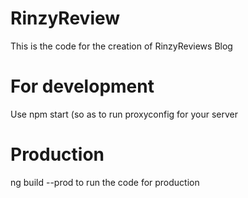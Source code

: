 # RinzyReview

This is the code for the creation of RinzyReviews Blog

# For development
Use npm start (so as to run proxyconfig for your server

# Production
ng build --prod to run the code for production
